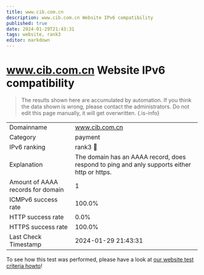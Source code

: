 ```yaml
---
title: www.cib.com.cn
description: www.cib.com.cn Website IPv6 compatibility
published: true
date: 2024-01-29T21:43:31
tags: website, rank3
editor: markdown
---
```


# www.cib.com.cn Website IPv6 compatibility

> The results shown here are accumulated by automation. If you think the data shown is wrong, please contact the administrators. 
> Do not edit this page manually, it will get overwritten.
{.is-info}


|   |   |
| - | - |
| Domainname | www.cib.com.cn
| Category | payment |
| IPv6 ranking | rank3 :3rd_place_medal: |
| Explanation | The domain has an AAAA record, does respond to ping and anly supports either http or https. |
| Amount of AAAA records for domain | 1 |
| ICMPv6 success rate | 100.0%|
| HTTP success rate | 0.0% |
| HTTPS success rate | 100.0% |
| Last Check Timestamp | 2024-01-29 21:43:31 |

To see how this test was performed, please have a look at [our website test criteria howto](/howto/testcriteria/website)!

